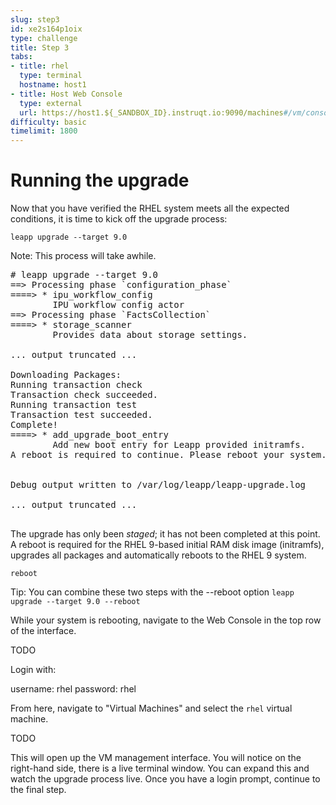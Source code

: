 ```yaml
---
slug: step3
id: xe2s164p1oix
type: challenge
title: Step 3
tabs:
- title: rhel
  type: terminal
  hostname: host1
- title: Host Web Console
  type: external
  url: https://host1.${_SANDBOX_ID}.instruqt.io:9090/machines#/vm/console?name=rhelvm&connection=system
difficulty: basic
timelimit: 1800
---
```

# Running the upgrade

Now that you have verified the RHEL system meets all the expected conditions, it is time to kick off the upgrade process:

```
leapp upgrade --target 9.0
```

Note: This process will take awhile.

<pre class=file>
# leapp upgrade --target 9.0
==> Processing phase `configuration_phase`
====> * ipu_workflow_config
        IPU workflow config actor
==> Processing phase `FactsCollection`
====> * storage_scanner
        Provides data about storage settings.

... output truncated ...

Downloading Packages:
Running transaction check
Transaction check succeeded.
Running transaction test
Transaction test succeeded.
Complete!
====> * add_upgrade_boot_entry
        Add new boot entry for Leapp provided initramfs.
A reboot is required to continue. Please reboot your system.


Debug output written to /var/log/leapp/leapp-upgrade.log

... output truncated ...

</pre>

The upgrade has only been _staged_; it has not been completed at this point. A reboot is required for the RHEL 9-based initial RAM disk image (initramfs), upgrades all packages and automatically reboots to the RHEL 9 system.

```
reboot
```

Tip: You can combine these two steps with the --reboot option
`leapp upgrade --target 9.0 --reboot`

While your system is rebooting, navigate to the Web Console in the top row of the interface.

TODO

Login with:

username: rhel
password: rhel

From here, navigate to "Virtual Machines" and select the `rhel` virtual machine.

TODO

This will open up the VM management interface. You will notice on the right-hand side, there is a live terminal window. You can expand this and watch the upgrade process live. Once you have a login prompt, continue to the final step.